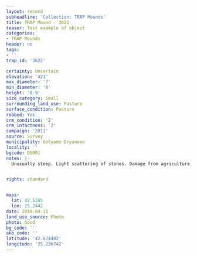 ```yaml
---
layout: record
subheadline: 'Collection: TRAP Mounds'
title: TRAP Mound - 3622
teaser: Test example of object
categories:
- TRAP Mounds
header: no
tags:
- ''
trap_id: '3622'

certainty: Uncertain
elevation: '421'
max_diameter: '7'
min_diameter: '6'
height: '0.9'
size_category: Small
surrounding_land_use: Pasture
surface_condition: Pasture
robbed: Yes
crm_condition: '2'
crm_intactness: '2'
campaign: '2011'
source: Survey
municipality: Golyamo Dryanovo
locality: ''
bgcode: DS001
notes: |-
  Unusually steep. Light scattering of stones. Damage from agriculture, uneven surface.


rights: standard


maps:
  lat: 42.6285
  lon: 25.2442
date: 2018-04-11
land_use_source: Photo
photo: Good
bg_code: ''
akb_code: ''
latitude: '42.674482'
longitude: '25.236742'
---
```

